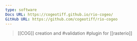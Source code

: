 ```yaml
---
type: software
Docs URL: https://cogeotiff.github.io/rio-cogeo/
GitHub URL: https://github.com/cogeotiff/rio-cogeo
---
```

> [[COG]] creation and #validation #plugin for [[rasterio]]
